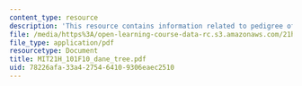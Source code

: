 ```yaml
---
content_type: resource
description: 'This resource contains information related to pedigree of dane. '
file: /media/https%3A/open-learning-course-data-rc.s3.amazonaws.com/21h-101-american-history-to-1865-fall-2010/78226afa33a4275464109306eaec2510_MIT21H_101F10_dane_tree.pdf
file_type: application/pdf
resourcetype: Document
title: MIT21H_101F10_dane_tree.pdf
uid: 78226afa-33a4-2754-6410-9306eaec2510
---
```


